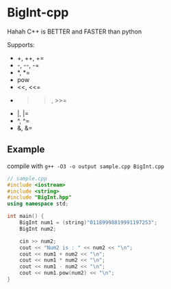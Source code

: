 # BigInt-cpp
Hahah C++ is BETTER and FASTER than python

Supports:
 - +, ++, +=
 - -, --, -=
 - *, *=
 - pow
 - <<, <<=
 - >>, >>=
 - |, |=
 - ^, ^=
 - &, &=


## Example
compile with `g++ -O3 -o output sample.cpp BigInt.cpp`
```c++
// sample.cpp
#include <iostream>
#include <string>
#include "BigInt.hpp"
using namespace std;

int main() {
	BigInt num1 = (string)"01189998819991197253";
	BigInt num2;

	cin >> num2;
	cout << "Num2 is : " << num2 << "\n";
	cout << num1 + num2 << "\n";
	cout << num1 * num2 << "\n";
	cout << num1 - num2 << "\n";
	cout << num1.pow(num2) << "\n";
}
```